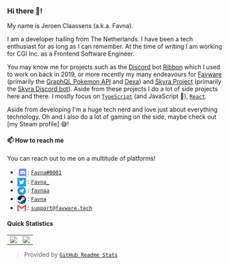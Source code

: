 ### Hi there 👋! 

My name is Jeroen Claassens (a.k.a. Favna).

I am a developer hailing from The Netherlands. I have been a tech enthusiast for as long as I can remember. At the time of writing I am working for CGI Inc. as a Frontend Software Engineer.

You may know me for projects such as the [Discord] bot [Ribbon] which I used to work on back in 2019, or more recently my many endeavours for [Favware] (primarily the [GraphQL Pokemon API] and [Dexa]) and [Skyra Project] (primarily the [Skyra Discord bot]). Aside from these projects I do a lot of side projects here and there. I mostly focus on [`TypeScript`] (and JavaScript :eyes:), [`React`].

Aside from developing I'm a huge tech nerd and love just about everything technology. Oh and I also do a lot of gaming on the side, maybe check out [my Steam profile] 😅!

#### 📫 How to reach me

You can reach out to me on a multitude of platforms!

- <img src="https://raw.githubusercontent.com/Favna/Favna/main/logo-discord.svg" width="24px" align="center">: [`Favna#0001`][Discord]
- <img src="https://raw.githubusercontent.com/Favna/Favna/main/logo-twitter.svg" width="20px" align="center"> : [`Favna_`][Twitter]
- <img src="https://raw.githubusercontent.com/Favna/Favna/main/logo-telegram.svg" width="20px" align="center"> : [`favnaa`][Telegram]
- <img src="https://raw.githubusercontent.com/Favna/Favna/main/logo-steam.svg" width="20px" align="center"> : [`Favna`][Steam]
- <img src="https://raw.githubusercontent.com/Favna/Favna/main/logo-gmail.svg" width="20px" align="center"> : [`support@favware.tech`][Email]

#### Quick Statistics

<table>
  <tr>
    <td align="center">
      <img align="left" src="https://github-readme-stats.quantumlytangled.vercel.app/api/?username=favna&layout=compact&title_color=4F8CC9&text_color=9f9f9f&bg_color=151515&hide_border=true&icon_color=4F8CC9&count_private=true&show_icons=true&extra=RWS-NL/air-node-packages;sapphire-project/api,framework;skyra-project/skyra,char,outflux,discord-components,saelem,eslint-config,timestamp,alestra,wizard,docker-images,decorators;favware/graphql-pokemon,dexa,website,zsh-git-enhanced,node-packages,zsh-lerna,skip-dependenc" />
    </td>
    <td align="center">
      <img align="left" src="https://github-readme-stats.quantumlytangled.vercel.app/api/top-langs/?username=favna&layout=compact&title_color=4F8CC9&text_color=9f9f9f&bg_color=151515&hide_border=true&icon_color=4F8CC9&count_private=true&show_icons=true&include_all_commits=true&extra=RWS-NL/air-node-packages;sapphire-project/api,framework;skyra-project/skyra,char,outflux,discord-components,saelem,eslint-config,timestamp,alestra,wizard,docker-images,decorators;favware/graphql-pokemon,dexa,website,zsh-git-enhanced,node-packages,zsh-lerna,skip-dependency" />
    </td>
  </tr>
</table>

> Provided by [`GitHub Readme Stats`]

<!-- LINK DUMP -->

[Discord]:                https://discord.com
[Ribbon]:                 https://github.com/favna/ribbon
[Favware]:                https://github.com/favware
[GraphQL Pokemon API]:    https://github.com/favware/graphql-pokemon
[Dexa]:                   https://github.com/favware/dexa
[Skyra Project]:          https://github.com/skyra-project
[Skyra Discord bot]:      https://github.com/skyra-project/skyra
[Steam]:                  https://steamcommunity.com/id/Favna/
[`TypeScript`]:           https://www.typescriptlang.org/
[`React`]:                https://reactjs.org/
[Twitter]:                https://twitter.com/Favna_
[Telegram]:               https://t.me/favnaa
[Email]:                  mailto:support@favware.tech
[`GitHub Readme Stats`]:  https://github.com/anuraghazra/github-readme-stats
